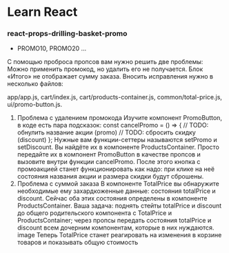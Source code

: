 # Learn React

### react-props-drilling-basket-promo

- PROMO10, PROMO20 ...

С помощью проброса пропсов вам нужно решить две проблемы:
Можно применить промокод, но удалить его не получается.
Блок «Итого» не отображает сумму заказа.
Вносить исправления нужно в несколько файлов:
  
 app/app.js, cart/index.js, cart/products-container.js, common/total-price.js, ui/promo-button.js.

1. Проблема с удалением промокода
   Изучите компонент PromoButton, в коде есть пара подсказок:
   const cancelPromo = () => {
   // TODO: обнулить название акции (promo)
   // TODO: сбросить скидку (discount)
   };
   Нужные вам функции-сеттеры называются setPromo и setDiscount. Вы найдёте их в компоненте ProductsContainer. Просто передайте их в компонент PromoButton в качестве пропсов и вызовите внутри функции cancelPromo.
   После этого кнопка с промоакцией станет функционировать как надо: при клике на неё состояния названия акции и размера скидки будут сброшены.
2. Проблема с суммой заказа
   В компоненте TotalPrice вы обнаружите необходимые ему захардкоженные данные: состояния totalPrice и discount. Сейчас оба этих состояния определены в компоненте ProductsContainer. Ваша задача:
   поднять стейты totalPrice и discount до общего родительского компонента с TotalPrice и ProductsContainer;
   через пропсы передать состояния totalPrice и discount всем дочерним компонентам, которые в них нуждаются.
   image
   Теперь TotalPrice станет реагировать на изменения в корзине товаров и показывать общую стоимость
